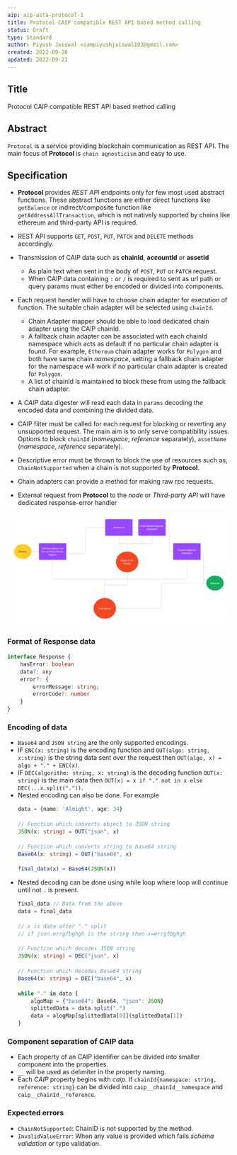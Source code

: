 ```yaml
---
aip: aip-asta-protocol-1
title: Protocol CAIP compatible REST API based method calling
status: Draft
type: Standard
author: Piyush Jaiswal <iampiyushjaiswal103@gmail.com>
created: 2022-09-20
updated: 2022-09-21
---
```


## Title
Protocol CAIP compatible REST API based method calling

## Abstract

`Protocol` is a service providing blockchain communication as REST API. The main focus of **Protocol** is `chain agnosticism` and easy to use. 


## Specification

* **Protocol** provides *REST API* endpoints only for few most used abstract functions. These abstract functions are either direct functions like `getBalance` or indirect/composite function like `getAddressAllTransaction`, which is not natively supported by chains like ethereum and third-party API is required.
* REST API supports `GET`, `POST`, `PUT`, `PATCH` and `DELETE` methods accordingly.
* Transmission of CAIP data such as **chainId**, **accountId** or **assetId** 
    * As plain text when sent in the body of `POST`, `PUT` or `PATCH` request.
    * When CAIP data containing `:` or `/` is required to sent as url path or query params must either be encoded or divided into components.
* Each request handler will have to choose chain adapter for execution of function. The suitable chain adapter will be selected using `chainId`.
    * Chain Adapter mapper should be able to load dedicated chain adapter using the CAIP chainId.
    * A fallback chain adapter can be associated with each chainId namespace which acts as default if no particular chain adapter is found. For example, `Ethereum` chain adapter works for `Polygon` and both have same chain *namespace*, setting a fallback chain adapter for the namespace will work if no particular chain adapter is created for `Polygon`.
    * A list of chainId is maintained to block these from using the fallback chain adapter.
* A *CAIP* data digester will read each data in `params` decoding the encoded data and combining the divided data.

* CAIP filter must be called for each request for blocking or reverting any unsupported request. The main aim is to only serve compatibility issues. Options to block `chainId` (*namespace*, *reference* separately), `assetName` (*namespace*, *reference* separately).

* Descriptive error must be thrown to block the use of resources such as, `ChainNotSupported` when a chain is not supported by **Protocol**.

* Chain adapters can provide a method for making raw rpc requests. 
* External request from **Protocol** to the *node* or *Third-party API* will have dedicated response-error handler


![Request flow](./assets/request-flow.png)

### Format of Response data
```ts
interface Response {
    hasError: boolean
    data?: any
    error?: {
        errorMessage: string;
        errorCode?: number
    }
}
```





### Encoding of data 
* `Base64` and `JSON string` are the only supported encodings.
* IF `ENC(x: string)` is the encoding function and `OUT(algo: string, x:string)` is the string data sent over the request then `OUT(algo, x) = algo + "." + ENC(x)`.
* IF `DEC(algorithm: string, x: string)` is the decoding function `OUT(x: string)` is the main data then `OUT(x) = x if "." not in x else DEC(...x.split("."))`.
* Nested encoding can also be done. For example 
    ```ts
    data = {name: 'Almight', age: 34}

    // Function which converts object to JSON string
    JSON(x: string) = OUT("json", x)

    // Function which converts string to base64 string
    Base64(x: string) = OUT("base64", x) 

    final_data(x) = Base64(JSON(x))
    ```
* Nested decoding can be done using while loop where loop will continue until not `.` is present.
    ```ts
    final_data // Data from the above
    data = final_data

    // x is data after "." split 
    // if json.errgfbghgh is the string then x=errgfbghgh 

    // Function which decodes JSON string
    JSON(x: string) = DEC("json", x)

    // Function which decodes Base64 string
    Base64(x: string) = DEC("base64", x)

    while "." in data {
        algoMap = {"base64": Base64, "json": JSON}
        splittedData = data.split(".")
        data = alogMap[splittedData[0]](splittedData[1])
    }

    ```

### Component separation of CAIP data

* Each property of an CAIP identifier can be divided into smaller component into the properties.
* `__` will be used as delimiter in the property naming.
* Each *CAIP* property begins with *caip*. If `chainId{namespace: string, reference: string}` can be divided into `caip__chainId__namespace` and `caip__chainId__reference`.

### Expected errors

* `ChainNotSupported`: ChainID is not supported by the method.
* `InvalidValueError`: When any value is provided which fails *schema validation* or type validation.
